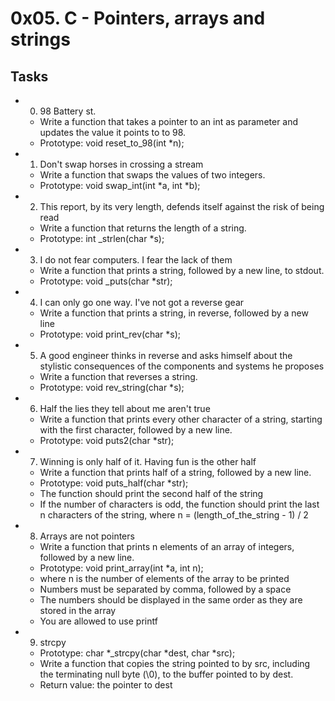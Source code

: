 # 0x05. C - Pointers, arrays and strings
## Tasks
* 0. 98 Battery st.
  * Write a function that takes a pointer to an int as parameter and updates the value it points to to 98.
  * Prototype: void reset_to_98(int *n);
* 1. Don't swap horses in crossing a stream
  * Write a function that swaps the values of two integers.
  * Prototype: void swap_int(int *a, int *b);
* 2. This report, by its very length, defends itself against the risk of being read
  * Write a function that returns the length of a string.
  * Prototype: int _strlen(char *s);
* 3. I do not fear computers. I fear the lack of them
  * Write a function that prints a string, followed by a new line, to stdout.
  * Prototype: void _puts(char *str);
* 4. I can only go one way. I've not got a reverse gear
  * Write a function that prints a string, in reverse, followed by a new line
  * Prototype: void print_rev(char *s);
* 5. A good engineer thinks in reverse and asks himself about the stylistic consequences of the components and systems he proposes
  * Write a function that reverses a string.
  * Prototype: void rev_string(char *s);
* 6. Half the lies they tell about me aren't true
  * Write a function that prints every other character of a string, starting with the first character, followed by a new line.
  * Prototype: void puts2(char *str);
* 7. Winning is only half of it. Having fun is the other half
  * Write a function that prints half of a string, followed by a new line.
  * Prototype: void puts_half(char *str);
  * The function should print the second half of the string
  * If the number of characters is odd, the function should print the last n characters of the string, where n = (length_of_the_string - 1) / 2
* 8. Arrays are not pointers
  * Write a function that prints n elements of an array of integers, followed by a new line.
  * Prototype: void print_array(int *a, int n);
  * where n is the number of elements of the array to be printed
  * Numbers must be separated by comma, followed by a space
  * The numbers should be displayed in the same order as they are stored in the array
  * You are allowed to use printf
* 9. strcpy
  * Prototype: char *_strcpy(char *dest, char *src);
  * Write a function that copies the string pointed to by src, including the terminating null byte (\0), to the buffer pointed to by dest.
  * Return value: the pointer to dest
